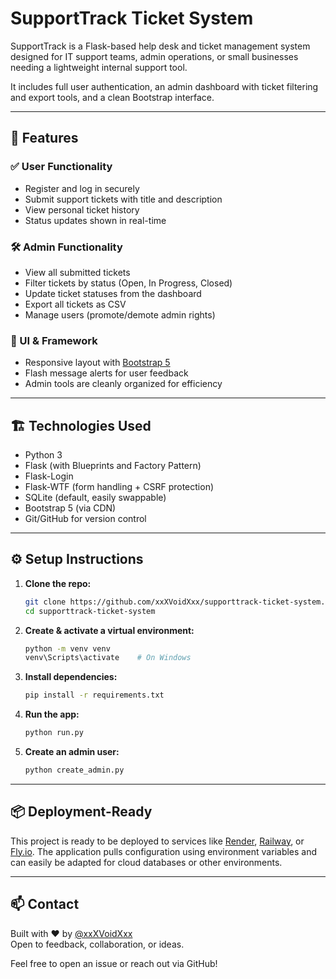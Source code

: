 # SupportTrack Ticket System

SupportTrack is a Flask-based help desk and ticket management system designed for IT support teams, admin operations, or small businesses needing a lightweight internal support tool.

It includes full user authentication, an admin dashboard with ticket filtering and export tools, and a clean Bootstrap interface.

---

## 🚀 Features

### ✅ User Functionality
- Register and log in securely
- Submit support tickets with title and description
- View personal ticket history
- Status updates shown in real-time

### 🛠️ Admin Functionality
- View all submitted tickets
- Filter tickets by status (Open, In Progress, Closed)
- Update ticket statuses from the dashboard
- Export all tickets as CSV
- Manage users (promote/demote admin rights)

### 🎨 UI & Framework
- Responsive layout with [Bootstrap 5](https://getbootstrap.com/)
- Flash message alerts for user feedback
- Admin tools are cleanly organized for efficiency

---

## 🏗️ Technologies Used

- Python 3
- Flask (with Blueprints and Factory Pattern)
- Flask-Login
- Flask-WTF (form handling + CSRF protection)
- SQLite (default, easily swappable)
- Bootstrap 5 (via CDN)
- Git/GitHub for version control

---

## ⚙️ Setup Instructions

1. **Clone the repo:**
   ```bash
   git clone https://github.com/xxXVoidXxx/supporttrack-ticket-system.git
   cd supporttrack-ticket-system
   ```

2. **Create & activate a virtual environment:**
   ```bash
   python -m venv venv
   venv\Scripts\activate    # On Windows
   ```

3. **Install dependencies:**
   ```bash
   pip install -r requirements.txt
   ```

4. **Run the app:**
   ```bash
   python run.py
   ```

5. **Create an admin user:**
   ```bash
   python create_admin.py
   ```

---

## 📦 Deployment-Ready

This project is ready to be deployed to services like [Render](https://render.com), [Railway](https://railway.app), or [Fly.io](https://fly.io). The application pulls configuration using environment variables and can easily be adapted for cloud databases or other environments.

---

## 📫 Contact

Built with ❤️ by [@xxXVoidXxx](https://github.com/xxXVoidXxx)  
Open to feedback, collaboration, or ideas.

Feel free to open an issue or reach out via GitHub!
